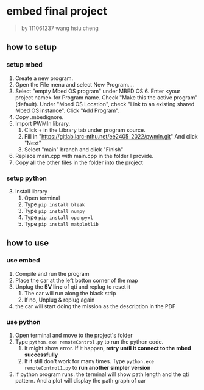 # embed final project
>by 111061237 wang hsiu cheng

## how to setup 
### setup mbed
1. Create a new program.
2. Open the File menu and select New Program....
3. Select "empty Mbed OS program" under MBED OS 6. Enter \<your project name> for Program name. Check "Make this the active program" (default). Under "Mbed OS Location", check "Link to an existing shared Mbed OS instance". Click "Add Program".
4. Copy .mbedignore.
5. Import PWMIn library.
    1. Click + in the Library tab under program source.
    2. Fill in "https://gitlab.larc-nthu.net/ee2405_2022/pwmin.git" And click "Next"
    3. Select "main" branch and click "Finish"
6. Replace main.cpp with main.cpp in the folder I provide.
7. Copy all the other files in the folder into the project
### setup python
3. install library
    1. Open terminal
    2. Type `pip install bleak`
    3. Type `pip install numpy`
    4. Type `pip install openpyxl`
    5. Type `pip install matplotlib`

## how to use
### use embed
1. Compile and run the program
2. Place the car at the left botton corner of the map
3. Unplug the **5V line** of qti and replug to reset it
    1. The car will run along the black strip
    2. If no, Unplug & replug again
4. the car will start doing the mission as the description in the PDF
### use python
1. Open terminal and move to the project's folder
2. Type `python.exe remoteControl.py` to run the python code.
    1. It might show error. If it happen, **retry until it connect to the mbed successfully**
    2. If it still don't work for many times. Type `python.exe remoteControl1.py` to **run another simpler version** 
3. If python program runs. the terminal will show path length and the qti pattern. And a plot will display the path graph of car